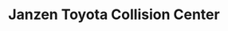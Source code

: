 ---
title: "Janzen Toyota Collision Center"
url: /stillwater/janzen-toyota-collision-center/
shop: car repair
---
